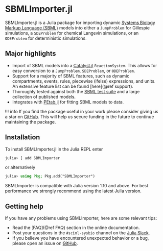 # SBMLImporter.jl 

SBMLImporter.jl is a Julia package for importing dynamic [Systems Biology Markup Language (SBML)](https://sbml.org/) models into either a `JumpProblem` for Gillespie simulations, a `SDEProblem` for chemical Langevin simulations, or an `ODEProblem` for deterministic simulations.

## Major highlights

* Import of SBML models into a [Catalyst.jl](https://github.com/SciML/Catalyst.jl) `ReactionSystem`. This allows for easy conversion to a `JumpProblem`, `SDEProblem`, or `ODEProblem`.
* Support for a majority of SBML features, such as dynamic compartments, events, rules, piecewise (ifelse) expressions, and units. An extensive feature list can be found [here](@ref support).
* Thoroughly tested against both the [SBML test suite](https://github.com/sbmlteam/sbml-test-suite) and a large collection of published models.
* Integrates with [PEtab.jl](https://github.com/sebapersson/PEtab.jl) for fitting SBML models to data.

!!! info
    If you find the package useful in your work please consider giving us a star on [GitHub](https://github.com/sebapersson/SBMLImporter.jl). This will help us secure funding in the future to continue maintaining the package.

## Installation

To install SBMLImporter.jl in the Julia REPL enter

```julia
julia> ] add SBMLImporter
```

or alternatively

```julia
julia> using Pkg; Pkg.add("SBMLImporter")
```

SBMLImporter is compatible with Julia version 1.10 and above. For best performance we strongly recommend using the latest Julia version.

## Getting help

If you have any problems using SBMLImporter, here are some relevant tips:

* Read the [FAQ](@ref FAQ) section in the online documentation.
* Post your questions in the `#sciml-sysbio` channel on the [Julia Slack](https://julialang.org/slack/).
* If you believe you have encountered unexpected behavior or a bug, please open an issue on [GitHub](https://github.com/sebapersson/SBMLImporter.jl).
